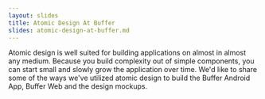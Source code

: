```yaml
---
layout: slides
title: Atomic Design At Buffer
slides: atomic-design-at-buffer.md
---
```


Atomic design is well suited for building applications on almost in almost any medium. Because you build complexity out of simple components, you can start small and slowly grow the application over time. We'd like to share some of the ways we've utilized atomic design to build the Buffer Android App, Buffer Web and the design mockups.
